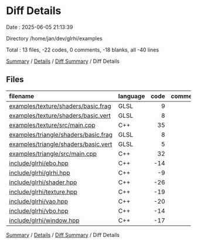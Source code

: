 # Diff Details

Date : 2025-06-05 21:13:39

Directory /home/jan/dev/glrhi/examples

Total : 13 files,  -22 codes, 0 comments, -18 blanks, all -40 lines

[Summary](results.md) / [Details](details.md) / [Diff Summary](diff.md) / Diff Details

## Files
| filename | language | code | comment | blank | total |
| :--- | :--- | ---: | ---: | ---: | ---: |
| [examples/texture/shaders/basic.frag](/examples/texture/shaders/basic.frag) | GLSL | 9 | 0 | 5 | 14 |
| [examples/texture/shaders/basic.vert](/examples/texture/shaders/basic.vert) | GLSL | 8 | 0 | 3 | 11 |
| [examples/texture/src/main.cpp](/examples/texture/src/main.cpp) | C++ | 35 | 0 | 14 | 49 |
| [examples/triangle/shaders/basic.frag](/examples/triangle/shaders/basic.frag) | GLSL | 8 | 0 | 3 | 11 |
| [examples/triangle/shaders/basic.vert](/examples/triangle/shaders/basic.vert) | GLSL | 5 | 0 | 2 | 7 |
| [examples/triangle/src/main.cpp](/examples/triangle/src/main.cpp) | C++ | 32 | 0 | 11 | 43 |
| [include/glrhi/ebo.hpp](/include/glrhi/ebo.hpp) | C++ | -14 | 0 | -8 | -22 |
| [include/glrhi/glrhi.hpp](/include/glrhi/glrhi.hpp) | C++ | -9 | 0 | -2 | -11 |
| [include/glrhi/shader.hpp](/include/glrhi/shader.hpp) | C++ | -26 | 0 | -7 | -33 |
| [include/glrhi/texture.hpp](/include/glrhi/texture.hpp) | C++ | -19 | 0 | -8 | -27 |
| [include/glrhi/vao.hpp](/include/glrhi/vao.hpp) | C++ | -20 | 0 | -12 | -32 |
| [include/glrhi/vbo.hpp](/include/glrhi/vbo.hpp) | C++ | -14 | 0 | -8 | -22 |
| [include/glrhi/window.hpp](/include/glrhi/window.hpp) | C++ | -17 | 0 | -11 | -28 |

[Summary](results.md) / [Details](details.md) / [Diff Summary](diff.md) / Diff Details